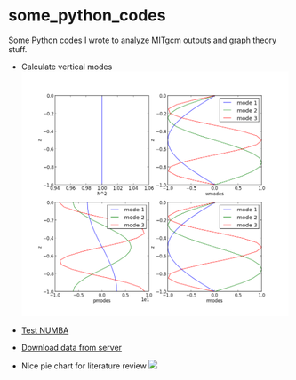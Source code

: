 # some_python_codes
Some Python codes I wrote to analyze MITgcm outputs and graph theory stuff.

- Calculate vertical modes
![](https://github.com/costaandrea/some_python_codes/blob/master/analytical_case1.png)

- [Test NUMBA](https://github.com/costaandrea/some_python_codes/blob/master/NUMBA_testing.ipynb)

- [Download data from server](https://github.com/costaandrea/some_python_codes/blob/master/OFESdown_temp.py)

- Nice pie chart for literature review
![](https://github.com/costaandrea/some_python_codes/blob/master/pie_ELE1.png)
